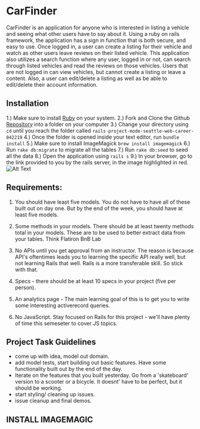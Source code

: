 # CarFinder

CarFinder is an application for anyone who is interested in listing a vehicle and seeing what other users have to say about it. Using a ruby on rails framework, the application has a sign in function that is both secure, and easy to use. Once logged in, a user can create a listing for their vehicle and watch as other users leave reviews on their listed vehicle. This application also utilizes a search function where any user, logged in or not, can search through listed vehicles and read the reviews on those vehicles. Users that are not logged in can view vehicles, but cannot create a listing or leave a content. Also, a user can edit/delete a listing as well as be able to edit/delete their account information.

## Installation

1.) Make sure to install [Ruby](https://www.ruby-lang.org/en/documentation/installation/) on your system.
2.) Fork and Clone the Github [Repository](https://github.com/calebwatters/rails-project-mode-seattle-web-career-042219) into a folder on your computer
3.) Change your directory using `cd` until you reach the folder called `rails-project-mode-seattle-web-career-042219`
4.) Once the folder is opened inside your text editor, run `bundle install`
5.) Make sure to install ImageMagick `brew install imagemagick`
6.) Run `rake db:migrate` to migrate all the tables
7.) Run `rake db:seed` to seed all the data
8.) Open the application using `rails s`
9.) In your browser, go to the link provided to you by the rails server, in the image highlighted in red.
![Alt Text](localhost.png)

## Requirements:

1. You should have least five models. You do not have to have all of these built out on day one. But by the end of the week, you should have at least five models.

2. Some methods in your models. There should be at least twenty methods total in your models. These are to be used to better extract data from your tables. Think Flatiron BnB Lab

3. No APIs until you get approval from an instructor.  The reason is because API's oftentimes leads you to learning the specific API really well, but not learning Rails that well.  Rails is a more transferable skill.  So stick with that.

4. Specs - there should be at least 10 specs in your project (five per person). 

5. An analytics page - The main learning goal of this is to get you to write some interesting activerecord queries.

6. No JavaScript. Stay focused on Rails for this project - we'll have plenty of time this semeseter to cover JS topics. 

## Project Task Guidelines
- come up with idea, model out domain. 
- add model tests, start building out basic features. Have some functionality built out by the end of the day. 
- Iterate on the features that you built yesterday. Go from a 'skateboard' version to a scooter or a bicycle. It doesnt' have to be perfect, but it should be working. 
- start styling/ cleaning up issues. 
- issue cleanup and final demos. 

## INSTALL IMAGEMAGIC


